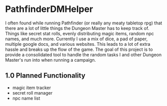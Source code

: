 # PathfinderDMHelper
I often found while running Pathfinder (or really any meaty tabletop rpg) that there are a lot of little things the Dungeon Master has to keep track of.  Things like secret stat rolls, evenly distributing magic items, random npc names, and much more.  Currently I use a mix of dice, a pad of paper, multiple google docs, and various websites.  This leads to a lot of extra hassle and breaks up the flow of the game.  The goal of this project is to provide a consolidated tool to handle the random tasks I and other Dungeon Master's run into when running a campaign.
## 1.0 Planned Functionality
- magic item tracker
- secret roll manager
- npc name list
